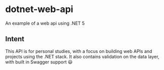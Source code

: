 # dotnet-web-api
An example of a web api using .NET 5

## Intent

This API is for personal studies, with a focus on building web APIs and projects using the .NET stack. It also contains validation on the data layer, with built in Swagger support 😃
